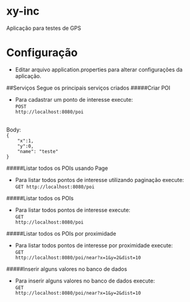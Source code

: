 # xy-inc
Aplicação para testes de GPS
# Configuração
- Editar arquivo application.properties para alterar configurações da aplicação.

##Serviços
Segue os principais serviços criados
#####Criar POI
- Para cadastrar um ponto de interesse execute:<br>
<code>POST http://localhost:8080/poi</code>
<br>
Body:
<code>
{
	"x":1,
	"y":0,
	"name": "teste"
}
</code>

#####Listar todos os POIs usando Page
- Para listar todos pontos de interesse utilizando paginação execute:<br>
<code>GET http://localhost:8080/poi</code>

#####Listar todos os POIs
- Para listar todos pontos de interesse execute:<br>
<code>GET http://localhost:8080/poi</code>


#####Listar todos os POIs por proximidade
- Para listar todos pontos de interesse por proximidade execute:<br>
<code>GET http://localhost:8080/poi/near?x=1&y=2&dist=10</code>

#####Inserir alguns valores no banco de dados
- Para inserir alguns valores no banco de dados execute:<br>
<code>GET http://localhost:8080/poi/near?x=1&y=2&dist=10</code>